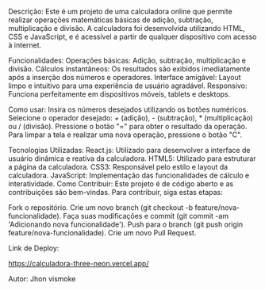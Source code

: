 Descrição:
Este é um projeto de uma calculadora online que permite realizar operações matemáticas básicas de adição, subtração, multiplicação e divisão. A calculadora foi desenvolvida utilizando HTML, CSS e JavaScript, e é acessível a partir de qualquer dispositivo com acesso à internet.

Funcionalidades:
Operações básicas: Adição, subtração, multiplicação e divisão.
Cálculos instantâneos: Os resultados são exibidos imediatamente após a inserção dos números e operadores.
Interface amigável: Layout limpo e intuitivo para uma experiência de usuário agradável.
Responsivo: Funciona perfeitamente em dispositivos móveis, tablets e desktops.

Como usar:
Insira os números desejados utilizando os botões numéricos.
Selecione o operador desejado: + (adição), - (subtração), * (multiplicação) ou / (divisão).
Pressione o botão "=" para obter o resultado da operação.
Para limpar a tela e realizar uma nova operação, pressione o botão "C".

Tecnologias Utilizadas:
React.js: Utilizado para desenvolver a interface de usuário dinâmica e reativa da calculadora.
HTML5: Utilizado para estruturar a página da calculadora.
CSS3: Responsável pelo estilo e layout da calculadora.
JavaScript: Implementação das funcionalidades de cálculo e interatividade.
Como Contribuir:
Este projeto é de código aberto e as contribuições são bem-vindas. Para contribuir, siga estas etapas:

Fork o repositório.
Crie um novo branch (git checkout -b feature/nova-funcionalidade).
Faça suas modificações e commit (git commit -am 'Adicionando nova funcionalidade').
Push para o branch (git push origin feature/nova-funcionalidade).
Crie um novo Pull Request.

Link de Deploy:

https://calculadora-three-neon.vercel.app/

Autor:
Jhon vismoke

